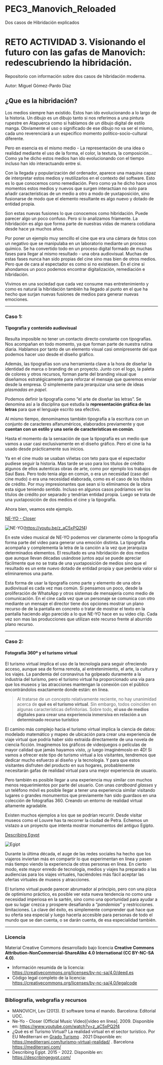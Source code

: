 # PEC3_Manovich_Reloaded
Dos casos de Hibridación explicados
# RETO ACTIVIDAD 3. Visionando el futuro con las gafas de Manovich: redescubriendo la hibridación.

Repositorio con información sobre dos casos de hibridación moderna.

Autor: Miguel Gómez-Pardo Díaz

## ¿Que es la hibridación?

Los medios siempre han existido. Estos han ido evolucionando a lo largo de la historia. Un dibujo es un dibujo tanto si nos referimos a una pintura rupestre en Atapuerca como si hablamos de un dibujo digital de estilo manga. Obviamente el uso o significado de ese dibujo no va ser el mismo, cada uno reverenciará a un especifico momento político-socio-cultural diferente. 



Pero en esencia es el mismo medio - La representación de una idea o realidad mediante el uso de la forma, el color, la textura, la composición… Como ya he dicho estos medios han ido evolucionando con el tiempo incluso han ido interactuando entre si.



Con la llegada y popularización del ordenador, aparece una maquina capaz de interpretar estos medios y reutilizarlos en el contexto del software. Esto es lo que conocemos como remediación. Pero como ya he dicho hace unos momentos estos medios y nuevos que surgen interactúan no solo para añadir características de un medio a otro a modo de yuxtaposición, sino fusionarse de modo que el elemento resultante es algo nuevo y dotado de entidad propia.



Son estas nuevas fusiones lo que conocemos como hibridación. Puede parecer algo un poco confuso. Pero si lo analizamos fríamente. La hibridación es algo que forma parte de nuestras vidas de manera cotidiana desde hace ya muchos años.



Por poner un ejemplo muy sencillo el cine que era una cámara de fotos con un negativo que se manipulaba en un laboratorio mediante un proceso químico. Se ha convertido todo en un proceso digital formado de muchas fases para llegar al mismo resultado - una obra audiovisual. Muchas de estas fases nunca han sido propias del cine sino mas bien de otros medios. Pero que de cara al espectador es como si no existiesen. En el cine si ahondamos un poco podemos encontrar digitalización, remediación e hibridación.



Vivimos en una sociedad que cada vez consume mas entretenimiento y como es natural la hibridación también ha llegado al punto en el que ha hecho que surjan nuevas fusiones de medios para generar nuevas emociones.


------


### Caso 1:

#### Tipografia y contenido audiovisual

Resulta imposible no tener un contacto directo constante con tipografías. Nos acompañan en todo momento, ya que forman parte de nuestra rutina diaria. Hablamos por tanto de un elemento visual casi omnipresente del que podemos hacer uso desde el diseño gráfico.

Además, las tipografías son una herramienta clave a la hora de diseñar la identidad de marca o branding de un proyecto. Junto con el logo, la paleta de colores y otros recursos, forman parte del branding visual que diseñamos estratégicamente para reforzar el mensaje que queremos enviar desde la empresa. O simplemente para jerarquizar una serie de ideas *plasmadas en papel*.

Podemos definir la tipografía como “el arte de diseñar las letras”. Se denomina así a la disciplina que estudia la **representación gráfica de las letras** para que el lenguaje escrito sea efectivo.

Al mismo tiempo, denominamos también tipografía a la escritura con un conjunto de caracteres alfanuméricos, elaborados previamente y que **cuentan con un estilo y una serie de características en común**.

Hasta el momento da la sensación de que la tipografía es un medio que vamos a usar casi exclusivamente en el diseño gráfico. Pero el cine la ha usado desde prácticamente sus inicios. 

Ya en el cine mudo se usaban viñetas con teto para que el espectador pudiese seguir la historia. Mas tarde se uso para los títulos de crédito algunos de ellos autenticas obras de arte, como por ejemplo los trabajos de Saul Bass. Pero todo tenia algo en común, o era un necesidad (caso del cine mudo) o era una necesidad elaborada, como es el caso de los títulos de crédito. Por muy impresionantes que sean si lo eliminamos de la obra esta sigue teniendo sentido. Incluso en algunos casos podríamos ver los títulos de crédito por separado y tendrían entidad propia. Luego se trata de una yuxtaposición de dos medios el cine y la tipografía.

Ahora bien, veamos este ejemplo. 

[NE-YO - Closer](https://youtu.be/z_aC5xPQ2f4)

![NE-YO](https://user-images.githubusercontent.com/105526211/168444679-9b7ddaf6-f04b-41d6-96cb-bd5053562e9c.png)(https://youtu.be/z_aC5xPQ2f4)


En este video musical de NE-YO podemos ver claramente cómo la tipografía forma parte del video para generar una emoción distinta. La tipografía acompaña y complementa la letra de la canción a la vez que jerarquiza determinados elementos. El resultado es una hibridación de dos medios que aunque llevan décadas usándose juntos aquí se puede apreciar fácilmente que no se trata de una yuxtaposición de medios sino que el resultado es un ente nuevo dotado de entidad propia y que perdería valor si eliminaremos una parte.



Esta forma de usar la tipografía como parte y elemento de una obra audiovisual es cada vez mas común. Si pensamos un poco, desde la proliferación de WhatsApp y otros sistemas de mensajería como medio de comunicación. En el cine cada vez que un personaje se comunica con otro mediante un mensaje el director tiene dos opciones mostrar un plano recurso de de la pantalla en concreto o tratar de mostrar el texto en la pantalla haciendo algo parecido a lo que NE-YO hace en su video clip. Cada vez son mas las producciones que utilizan este recurso frente al aburrido plano recurso.


------


### Caso 2:

#### Fotografía 360º y el turismo virtual

El turismo virtual implica el uso de la tecnología para seguir  ofreciendo acceso, aunque sea de forma remota, al entretenimiento, el  arte, la cultura y los viajes. La pandemia del coronavirus ha golpeado  duramente a la industria del turismo, pero el turismo virtual ha  proporcionado una vía para que los museos y las atracciones mantengan la conexión con el público encontrándolos exactamente donde están: en  línea.



> Al tratarse de un concepto relativamente reciente, no hay unanimidad acerca de **qué es el turismo virtual**. Sin embargo, todos coinciden en algunas características definitorias. Sobre todo, **el uso de medios digitales para crear una experiencia inmersiva en relación a un determinado recurso turístico**



El camino más complejo hacia el turismo virtual implica la ciencia de datos: modelado matemático y mapeo de ubicación para crear una experiencia de viaje virtual que podría haber sido extraída directamente de una novela de ciencia ficción. Imaginemos los gráficos de videojuegos o películas de mayor calidad que jamás hayamos visto, ¡y luego imaginémoslo en 4D! Si vamos a ofrecer este tipo de turismo virtual a los visitantes, tendremos que dedicar mucho esfuerzo al diseño y la tecnología. Y para que estos visitantes disfruten del producto en sus hogares, probablemente necesitarán gafas de realidad virtual para una mejor experiencia de usuario.



Pero también es posible llegar a una experiencia muy similar con muchos menos requerimientos por parte del usuario. Con unas *cardboard glasses* y un teléfono móvil es posible llegar a tener una experiencia similar visitando lugares o grandes monumentos que previamente han sido guardaos en una colección de fotografías 360. Creando un entorno de realidad virtual altamente agradable.



Existen muchos ejemplos a los que se podrían recurrir. Desde visitar museos como el Louvre has ta recorrer la ciudad de Petra. Echemos un vistazo a un proyecto que intenta mostrar monumentos del antiguo Egipto.

[Describing Egypt](https://describingegypt.com/)

![Egipt](https://user-images.githubusercontent.com/105526211/168482684-684827ef-a428-4c52-8a8c-bf1d75440d34.png)


Durante la última década, el auge de las redes sociales ha hecho que los viajeros inviertan más en compartir lo que experimentan en línea y pasen más tiempo viendo la experiencia de otras personas en línea. En cierto modo, este mayor enredo de tecnología, medios y viajes ha preparado a las audiencias para los viajes virtuales, haciéndoles más fácil aceptar las ofertas virtuales de museos y atracciones.



El turismo virtual puede parecer abrumador al principio, pero con una pizca de optimismo práctico, es posible ver esta nueva tendencia no como una necesidad imperiosa en la sartén, sino como una oportunidad para ayudar a que su lugar crezca y prospere desafiando a “*pandemias*” y restricciones. limitaciones. La clave del éxito, es simplemente comprender qué hace que su oferta sea especial y luego hacerla accesible para personas de todo el mundo que se dan cuenta, o se darán cuenta, de esa especialidad también.



------

### Licencia

Material Creative Commons desarrollado bajo licencia **Creative Commons Attribution-NonCommercial-ShareAlike 4.0 International (CC BY-NC-SA 4.0)**.

- Información resumida de la licencia: https://creativecommons.org/licenses/by-nc-sa/4.0/deed.es
- Código legal completo de la licencia: https://creativecommons.org/licenses/by-nc-sa/4.0/legalcode

------

### Bibliografía, webgrafía y recursos

- MANOVICH, Lev (2013). El software toma el mando. Barcelona: Editorial UOC. 
- Ne-Yo - Closer (Official Music Video)[vídeo en línea]. 2009. Disponible en: https://www.youtube.com/watch?v=z_aC5xPQ2f4
- ¿Qué es el Turismo Virtual? La realidad virtual en el sector turístico. Por EU Mediterrani en [Grado Turismo](https://mediterrani.com/blog/category/grado-turismo/) . 2021 Disponible en: https://mediterrani.com/turismo-virtual-realidad/ . Barcelona  https://mediterrani.com/
- Describing Egipt. 2015 - 2022. Disponible en: https://describingegypt.com/  								
